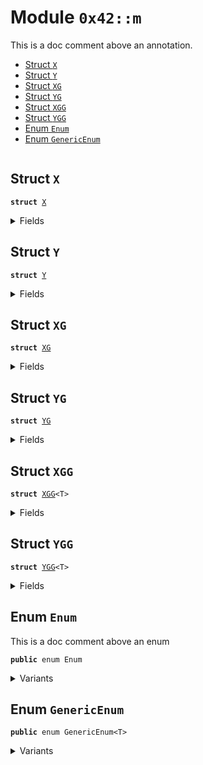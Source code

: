 
<a name="0x42_m"></a>

# Module `0x42::m`

This is a doc comment above an annotation.


-  [Struct `X`](#0x42_m_X)
-  [Struct `Y`](#0x42_m_Y)
-  [Struct `XG`](#0x42_m_XG)
-  [Struct `YG`](#0x42_m_YG)
-  [Struct `XGG`](#0x42_m_XGG)
-  [Struct `YGG`](#0x42_m_YGG)
-  [Enum `Enum`](#0x42_m_Enum)
-  [Enum `GenericEnum`](#0x42_m_GenericEnum)


<pre><code></code></pre>



<a name="0x42_m_X"></a>

## Struct `X`



<pre><code><b>struct</b> <a href="enums_test.md#0x42_m_X">X</a>
</code></pre>



<details>
<summary>Fields</summary>


<dl>
<dt>
<code>x: m::Enum</code>
</dt>
<dd>

</dd>
</dl>


</details>

<a name="0x42_m_Y"></a>

## Struct `Y`



<pre><code><b>struct</b> <a href="enums_test.md#0x42_m_Y">Y</a>
</code></pre>



<details>
<summary>Fields</summary>


<dl>
<dt>
<code>pos0: m::Enum</code>
</dt>
<dd>

</dd>
</dl>


</details>

<a name="0x42_m_XG"></a>

## Struct `XG`



<pre><code><b>struct</b> <a href="enums_test.md#0x42_m_XG">XG</a>
</code></pre>



<details>
<summary>Fields</summary>


<dl>
<dt>
<code>x: m::GenericEnum&lt;m::Enum&gt;</code>
</dt>
<dd>

</dd>
</dl>


</details>

<a name="0x42_m_YG"></a>

## Struct `YG`



<pre><code><b>struct</b> <a href="enums_test.md#0x42_m_YG">YG</a>
</code></pre>



<details>
<summary>Fields</summary>


<dl>
<dt>
<code>pos0: m::GenericEnum&lt;m::Enum&gt;</code>
</dt>
<dd>

</dd>
</dl>


</details>

<a name="0x42_m_XGG"></a>

## Struct `XGG`



<pre><code><b>struct</b> <a href="enums_test.md#0x42_m_XGG">XGG</a>&lt;T&gt;
</code></pre>



<details>
<summary>Fields</summary>


<dl>
<dt>
<code>x: m::GenericEnum&lt;T&gt;</code>
</dt>
<dd>

</dd>
</dl>


</details>

<a name="0x42_m_YGG"></a>

## Struct `YGG`



<pre><code><b>struct</b> <a href="enums_test.md#0x42_m_YGG">YGG</a>&lt;T&gt;
</code></pre>



<details>
<summary>Fields</summary>


<dl>
<dt>
<code>pos0: m::GenericEnum&lt;T&gt;</code>
</dt>
<dd>

</dd>
</dl>


</details>

<a name="0x42_m_Enum"></a>

## Enum `Enum`

This is a doc comment above an enum


<pre><code><b>public</b> enum Enum
</code></pre>



<details>
<summary>Variants</summary>


<dl>
<dt>
Variant <code>A</code>
</dt>
<dd>
 This is a doc comment above a variant
</dd>
<dt>
Variant <code>B</code>
</dt>
<dd>

</dd>
<dt>
Variant <code>C</code>
</dt>
<dd>

</dd>

<dl>
<dt>
<code>pos0: u64</code>
</dt>
<dd>

</dd>
</dl>

<dt>
Variant <code>D</code>
</dt>
<dd>
 Another doc comment
</dd>

<dl>
<dt>
<code>x: u64</code>
</dt>
<dd>
 Doc text on variant field
</dd>
</dl>

<dt>
Variant <code>E</code>
</dt>
<dd>

</dd>

<dl>
<dt>
<code>x: u64</code>
</dt>
<dd>

</dd>
</dl>


<dl>
<dt>
<code>y: u64</code>
</dt>
<dd>

</dd>
</dl>

</dl>


</details>

<a name="0x42_m_GenericEnum"></a>

## Enum `GenericEnum`



<pre><code><b>public</b> enum GenericEnum&lt;T&gt;
</code></pre>



<details>
<summary>Variants</summary>


<dl>
<dt>
Variant <code>A</code>
</dt>
<dd>

</dd>

<dl>
<dt>
<code>pos0: T</code>
</dt>
<dd>

</dd>
</dl>

<dt>
Variant <code>B</code>
</dt>
<dd>

</dd>
</dl>


</details>
